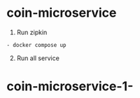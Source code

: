 # coin-microservice
1. Run zipkin
```
- docker compose up
```
2. Run all service
# coin-microservice-1-
